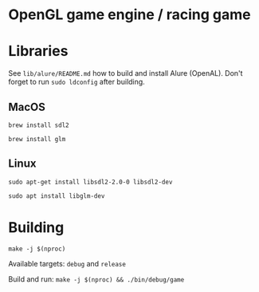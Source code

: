 # OpenGL game engine / racing game

# Libraries
See `lib/alure/README.md` how to build and install Alure (OpenAL). Don't forget
to run `sudo ldconfig` after building.

## MacOS

`brew install sdl2`

`brew install glm`

## Linux

`sudo apt-get install libsdl2-2.0-0 libsdl2-dev`

`sudo apt install libglm-dev`

# Building 

`make -j $(nproc)` 

Available targets: `debug` and `release`

Build and run: `make -j $(nproc) && ./bin/debug/game`
